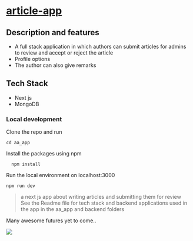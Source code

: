 # [article-app](https://author-admin-app.herokuapp.com/)

## Description and features

- A full stack application in which authors can submit articles for admins to review and accept or reject the
  article
- Profile options
- The author can also give remarks

## Tech Stack

- Next js
- MongoDB

### Local development

Clone the repo and run

```
cd aa_app
```

Install the packages using npm

```
  npm install
```

Run the local environment on localhost:3000

```
npm run dev

```

> a next js app about writing articles and submitting them for review
> See the Readme file for tech stack and backend applications used in the app in the aa_app and backend folders

Many awesome futures yet to come..

<img src="https://user-images.githubusercontent.com/90249023/158633702-2b8d7124-b456-4f29-b54d-224aa8702b76.jpg"/>
